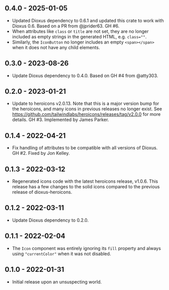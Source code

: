 ## 0.4.0 - 2025-01-05

- Updated Dioxus dependency to 0.6.1 and updated this crate to work with Dioxus 0.6. Based on a PR
  from @jprider63. GH #6.
- When attributes like `class` or `title` are not set, they are no longer included as empty strings
  in the generated HTML, e.g. `class=""`.
- Similarly, the `IconButton` no longer includes an empty `<span></span>` when it does not have any
  child elements.

## 0.3.0 - 2023-08-26

- Update Dioxus dependency to 0.4.0. Based on GH #4 from @atty303.

## 0.2.0 - 2023-01-21

- Update to heroicons v2.0.13. Note that this is a major version bump for the heroicons, and many
  icons in previous releases no longer exist. See
  https://github.com/tailwindlabs/heroicons/releases/tag/v2.0.0 for more details. GH #3. Implemented
  by James Parker.

## 0.1.4 - 2022-04-21

- Fix handling of attributes to be compatible with all versions of Dioxus. GH #2. Fixed by Jon
  Kelley.

## 0.1.3 - 2022-03-12

- Regenerated icons code with the latest heroicons release, v1.0.6. This release has a few changes
  to the solid icons compared to the previous release of dioxus-heroicons.

## 0.1.2 - 2022-03-11

- Update Dioxus dependency to 0.2.0.

## 0.1.1 - 2022-02-04

- The `Icon` component was entirely ignoring its `fill` property and always using `"currentColor"`
  when it was not disabled.

## 0.1.0 - 2022-01-31

- Initial release upon an unsuspecting world.
